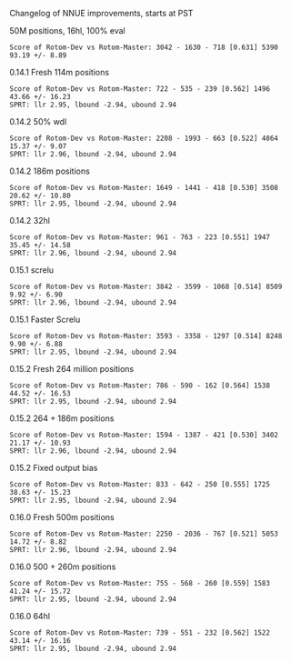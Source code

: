 Changelog of NNUE improvements, starts at PST

50M positions, 16hl, 100% eval
```
Score of Rotom-Dev vs Rotom-Master: 3042 - 1630 - 718 [0.631] 5390
93.19 +/- 8.89
```


0.14.1 Fresh 114m positions
```
Score of Rotom-Dev vs Rotom-Master: 722 - 535 - 239 [0.562] 1496
43.66 +/- 16.23
SPRT: llr 2.95, lbound -2.94, ubound 2.94
```


0.14.2 50% wdl
```
Score of Rotom-Dev vs Rotom-Master: 2208 - 1993 - 663 [0.522] 4864
15.37 +/- 9.07
SPRT: llr 2.96, lbound -2.94, ubound 2.94
```


0.14.2 186m positions
```
Score of Rotom-Dev vs Rotom-Master: 1649 - 1441 - 418 [0.530] 3508
20.62 +/- 10.80
SPRT: llr 2.95, lbound -2.94, ubound 2.94
```


0.14.2 32hl
```
Score of Rotom-Dev vs Rotom-Master: 961 - 763 - 223 [0.551] 1947
35.45 +/- 14.58
SPRT: llr 2.96, lbound -2.94, ubound 2.94
```

0.15.1 screlu
```
Score of Rotom-Dev vs Rotom-Master: 3842 - 3599 - 1068 [0.514] 8509
9.92 +/- 6.90
SPRT: llr 2.96, lbound -2.94, ubound 2.94
```


0.15.1 Faster Screlu
```
Score of Rotom-Dev vs Rotom-Master: 3593 - 3358 - 1297 [0.514] 8248
9.90 +/- 6.88
SPRT: llr 2.95, lbound -2.94, ubound 2.94
```


0.15.2 Fresh 264 million positions
```
Score of Rotom-Dev vs Rotom-Master: 786 - 590 - 162 [0.564] 1538
44.52 +/- 16.53
SPRT: llr 2.95, lbound -2.94, ubound 2.94
```


0.15.2 264 + 186m positions
```
Score of Rotom-Dev vs Rotom-Master: 1594 - 1387 - 421 [0.530] 3402
21.17 +/- 10.93
SPRT: llr 2.96, lbound -2.94, ubound 2.94
```


0.15.2 Fixed output bias
```
Score of Rotom-Dev vs Rotom-Master: 833 - 642 - 250 [0.555] 1725
38.63 +/- 15.23
SPRT: llr 2.95, lbound -2.94, ubound 2.94
```


0.16.0 Fresh 500m positions
```
Score of Rotom-Dev vs Rotom-Master: 2250 - 2036 - 767 [0.521] 5053
14.72 +/- 8.82
SPRT: llr 2.96, lbound -2.94, ubound 2.94
```


0.16.0 500 + 260m positions
```
Score of Rotom-Dev vs Rotom-Master: 755 - 568 - 260 [0.559] 1583
41.24 +/- 15.72
SPRT: llr 2.95, lbound -2.94, ubound 2.94
```


0.16.0 64hl
```
Score of Rotom-Dev vs Rotom-Master: 739 - 551 - 232 [0.562] 1522
43.14 +/- 16.16
SPRT: llr 2.95, lbound -2.94, ubound 2.94
```